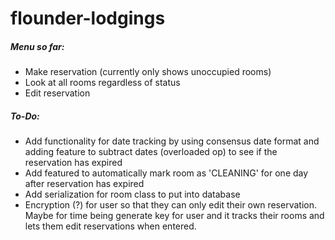 # flounder-lodgings
##### Menu so far:
* Make reservation (currently only shows unoccupied rooms)
* Look at all rooms regardless of status
* Edit reservation
##### To-Do:
* Add functionality for date tracking by using consensus date format and adding feature to subtract dates (overloaded op) to see if the reservation has expired
* Add featured to automatically mark room as 'CLEANING' for one day after reservation has expired
* Add serialization for room class to put into database
* Encryption (?) for user so that they can only edit their own reservation. Maybe for time being generate key for user and it tracks their rooms and lets them edit reservations when entered.
